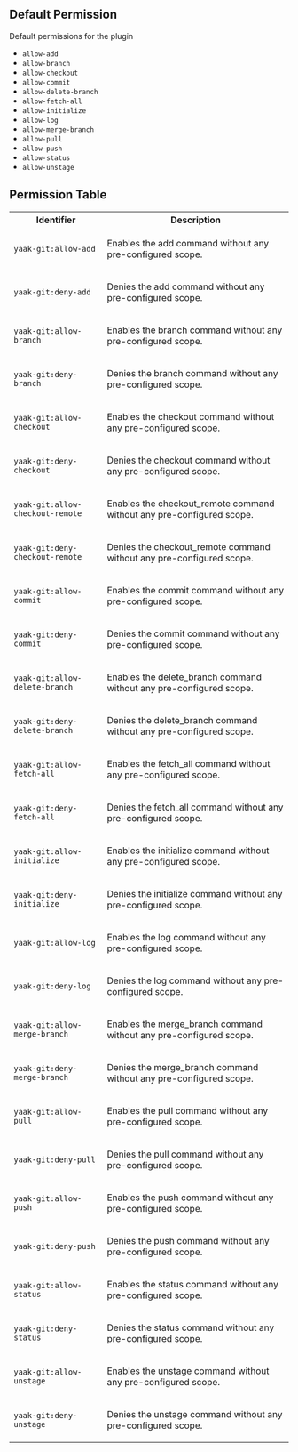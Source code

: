 ## Default Permission

Default permissions for the plugin

- `allow-add`
- `allow-branch`
- `allow-checkout`
- `allow-commit`
- `allow-delete-branch`
- `allow-fetch-all`
- `allow-initialize`
- `allow-log`
- `allow-merge-branch`
- `allow-pull`
- `allow-push`
- `allow-status`
- `allow-unstage`

## Permission Table

<table>
<tr>
<th>Identifier</th>
<th>Description</th>
</tr>


<tr>
<td>

`yaak-git:allow-add`

</td>
<td>

Enables the add command without any pre-configured scope.

</td>
</tr>

<tr>
<td>

`yaak-git:deny-add`

</td>
<td>

Denies the add command without any pre-configured scope.

</td>
</tr>

<tr>
<td>

`yaak-git:allow-branch`

</td>
<td>

Enables the branch command without any pre-configured scope.

</td>
</tr>

<tr>
<td>

`yaak-git:deny-branch`

</td>
<td>

Denies the branch command without any pre-configured scope.

</td>
</tr>

<tr>
<td>

`yaak-git:allow-checkout`

</td>
<td>

Enables the checkout command without any pre-configured scope.

</td>
</tr>

<tr>
<td>

`yaak-git:deny-checkout`

</td>
<td>

Denies the checkout command without any pre-configured scope.

</td>
</tr>

<tr>
<td>

`yaak-git:allow-checkout-remote`

</td>
<td>

Enables the checkout_remote command without any pre-configured scope.

</td>
</tr>

<tr>
<td>

`yaak-git:deny-checkout-remote`

</td>
<td>

Denies the checkout_remote command without any pre-configured scope.

</td>
</tr>

<tr>
<td>

`yaak-git:allow-commit`

</td>
<td>

Enables the commit command without any pre-configured scope.

</td>
</tr>

<tr>
<td>

`yaak-git:deny-commit`

</td>
<td>

Denies the commit command without any pre-configured scope.

</td>
</tr>

<tr>
<td>

`yaak-git:allow-delete-branch`

</td>
<td>

Enables the delete_branch command without any pre-configured scope.

</td>
</tr>

<tr>
<td>

`yaak-git:deny-delete-branch`

</td>
<td>

Denies the delete_branch command without any pre-configured scope.

</td>
</tr>

<tr>
<td>

`yaak-git:allow-fetch-all`

</td>
<td>

Enables the fetch_all command without any pre-configured scope.

</td>
</tr>

<tr>
<td>

`yaak-git:deny-fetch-all`

</td>
<td>

Denies the fetch_all command without any pre-configured scope.

</td>
</tr>

<tr>
<td>

`yaak-git:allow-initialize`

</td>
<td>

Enables the initialize command without any pre-configured scope.

</td>
</tr>

<tr>
<td>

`yaak-git:deny-initialize`

</td>
<td>

Denies the initialize command without any pre-configured scope.

</td>
</tr>

<tr>
<td>

`yaak-git:allow-log`

</td>
<td>

Enables the log command without any pre-configured scope.

</td>
</tr>

<tr>
<td>

`yaak-git:deny-log`

</td>
<td>

Denies the log command without any pre-configured scope.

</td>
</tr>

<tr>
<td>

`yaak-git:allow-merge-branch`

</td>
<td>

Enables the merge_branch command without any pre-configured scope.

</td>
</tr>

<tr>
<td>

`yaak-git:deny-merge-branch`

</td>
<td>

Denies the merge_branch command without any pre-configured scope.

</td>
</tr>

<tr>
<td>

`yaak-git:allow-pull`

</td>
<td>

Enables the pull command without any pre-configured scope.

</td>
</tr>

<tr>
<td>

`yaak-git:deny-pull`

</td>
<td>

Denies the pull command without any pre-configured scope.

</td>
</tr>

<tr>
<td>

`yaak-git:allow-push`

</td>
<td>

Enables the push command without any pre-configured scope.

</td>
</tr>

<tr>
<td>

`yaak-git:deny-push`

</td>
<td>

Denies the push command without any pre-configured scope.

</td>
</tr>

<tr>
<td>

`yaak-git:allow-status`

</td>
<td>

Enables the status command without any pre-configured scope.

</td>
</tr>

<tr>
<td>

`yaak-git:deny-status`

</td>
<td>

Denies the status command without any pre-configured scope.

</td>
</tr>

<tr>
<td>

`yaak-git:allow-unstage`

</td>
<td>

Enables the unstage command without any pre-configured scope.

</td>
</tr>

<tr>
<td>

`yaak-git:deny-unstage`

</td>
<td>

Denies the unstage command without any pre-configured scope.

</td>
</tr>
</table>
